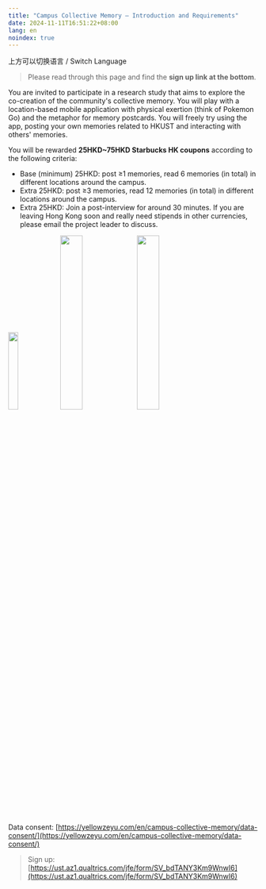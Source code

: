 ```yaml
---
title: "Campus Collective Memory — Introduction and Requirements"
date: 2024-11-11T16:51:22+08:00
lang: en
noindex: true
---
```


上方可以切换语言 / Switch Language

> Please read through this page and find the **sign up link at the bottom**.

You are invited to participate in a research study that aims to explore the co-creation of the community's collective memory. You will play with a location-based mobile application with physical exertion (think of Pokemon Go) and the metaphor for memory postcards. You will freely try using the app, posting your own memories related to HKUST and interacting with others' memories.

You will be rewarded **25HKD~75HKD Starbucks HK coupons** according to the following criteria:
* Base (minimum) 25HKD: post ≥1 memories, read 6 memories (in total) in different locations around the campus.
* Extra 25HKD: post ≥3 memories, read 12 memories (in total) in different locations around the campus.
* Extra 25HKD: Join a post-interview for around 30 minutes.
If you are leaving Hong Kong soon and really need stipends in other currencies, please email the project leader to discuss.

<img src="/campus-collective-memory/introduction/1.jpg" style="max-width: 300px; width: 20%">
<img src="/campus-collective-memory/introduction/real-world-1.jpg" style="max-width: 300px; width: 30%">
<img src="/campus-collective-memory/introduction/real-world-2.jpg" style="max-width: 300px; width: 30%">

Data consent: [https://yellowzeyu.com/en/campus-collective-memory/data-consent/](https://yellowzeyu.com/en/campus-collective-memory/data-consent/)

> Sign up: [https://ust.az1.qualtrics.com/jfe/form/SV_bdTANY3Km9WnwI6](https://ust.az1.qualtrics.com/jfe/form/SV_bdTANY3Km9WnwI6)
